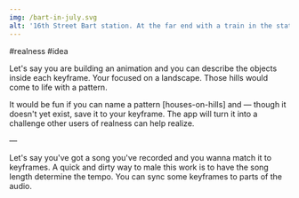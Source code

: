 ```yaml
---
img: /bart-in-july.svg
alt: '16th Street Bart station. At the far end with a train in the station'
---
```


#realness #idea

Let's say you are building an animation and you can describe the objects inside each keyframe. Your focused on a landscape. Those hills would come to life with a pattern.

It would be fun if you can name a pattern [houses-on-hills] and — though it doesn't yet exist, save it to your keyframe. The app will turn it into a challenge other users of realness can help realize.

—

Let's say you've got a song you've recorded and you wanna match it to keyframes. A quick and dirty way to male this work is to have the song length determine the tempo. You can sync some keyframes to parts of the audio.
